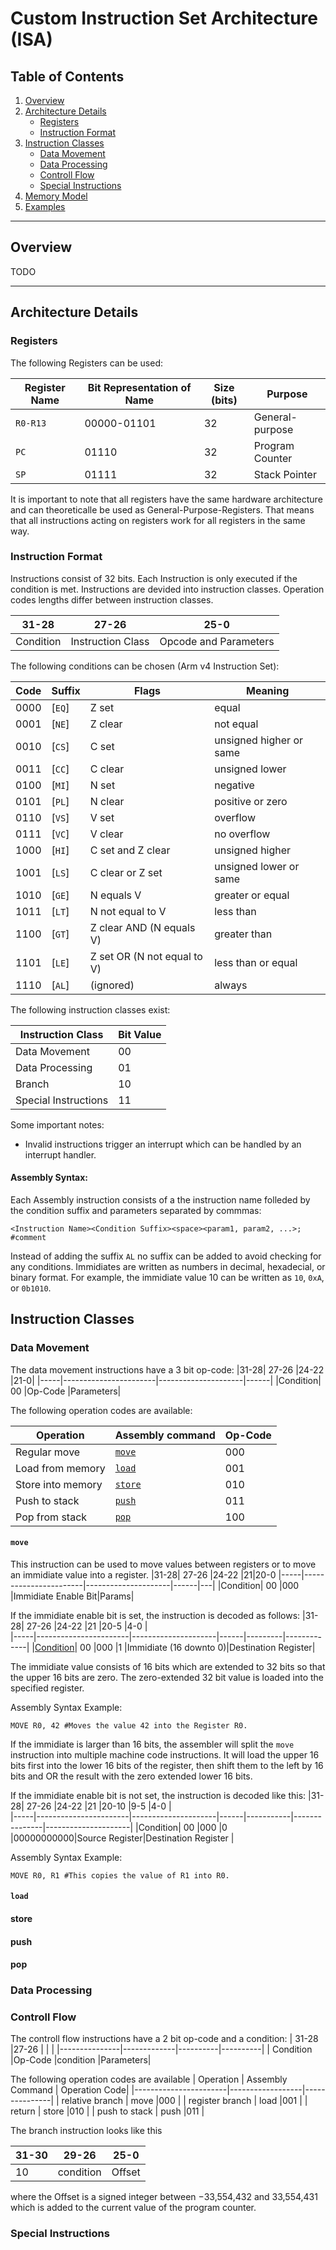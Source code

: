 # Custom Instruction Set Architecture (ISA)

## Table of Contents
1. [Overview](#overview)
2. [Architecture Details](#architecture-details)
   - [Registers](#registers)
   - [Instruction Format](#instruction-format)
3. [Instruction Classes](#instruction-classes)
   - [Data Movement](#data-movement)
   - [Data Processing](#data-processing)
   - [Controll Flow](#controll-flow)
   - [Special Instructions](#special-instructions)
4. [Memory Model](#memory-model)
5. [Examples](#examples)

---

## Overview
TODO

---

## Architecture Details

### Registers
The following Registers can be used:

| Register Name |Bit Representation of Name| Size (bits) | Purpose                 |
|--------------|-|-------------|-------------------------|
| `R0-R13`      |00000-01101| 32          | General-purpose         |
| `PC`          |01110| 32          | Program Counter         |
| `SP`          |01111| 32          | Stack Pointer           |

It is important to note that all registers have the same hardware architecture and can
theoreticalle be used as General-Purpose-Registers. That means that all instructions 
acting on registers work for all registers in the same way.

### Instruction Format
Instructions consist of 32 bits. Each Instruction is only executed if the condition is met. Instructions are devided into instruction classes. Operation codes lengths differ between instruction classes. 

|31-28| 27-26                 |25-0                 |
|-----|-----------------------|---------------------|
|Condition| Instruction Class |Opcode and Parameters|

The following conditions can be chosen (Arm v4 Instruction Set):

| Code  | Suffix | Flags                           | Meaning                   |
|-------|--------|---------------------------------|---------------------------|
| 0000  | [`EQ`]      | Z set                           | equal                     |
| 0001  | [`NE`]      | Z clear                         | not equal                 |
| 0010  | [`CS`]      | C set                           | unsigned higher or same   |
| 0011  | [`CC`]      | C clear                         | unsigned lower            |
| 0100  | [`MI`]      | N set                           | negative                  |
| 0101  | [`PL`]      | N clear                         | positive or zero          |
| 0110  | [`VS`]      | V set                           | overflow                  |
| 0111  | [`VC`]      | V clear                         | no overflow               |
| 1000  | [`HI`]      | C set and Z clear               | unsigned higher           |
| 1001  | [`LS`]      | C clear or Z set                | unsigned lower or same    |
| 1010  | [`GE`]      | N equals V                      | greater or equal          |
| 1011  | [`LT`]      | N not equal to V                | less than                 |
| 1100  | [`GT`]      | Z clear AND (N equals V)        | greater than              |
| 1101  | [`LE`]      | Z set OR (N not equal to V)     | less than or equal        |
| 1110  | [`AL`]      | (ignored)                       | always                    |

The following instruction classes exist:

| Instruction Class | Bit Value   |
|-------------------|-------------|
| Data Movement     | 00          |
| Data Processing   | 01          |
| Branch            | 10          |
| Special Instructions | 11       |

Some important notes:
- Invalid instructions trigger an interrupt which can be handled by an interrupt handler.

#### Assembly Syntax:

Each Assembly instruction consists of a the instruction name folleded by the condition suffix and parameters separated by commmas:
```
<Instruction Name><Condition Suffix><space><param1, param2, ...>; #comment
```
Instead of adding the suffix `AL` no suffix can be added to avoid checking for any conditions. Immidiates are written as numbers in decimal, hexadecial, or binary format. 
For example, the immidiate value 10 can be written as `10`, `0xA`, or `0b1010`. 


## Instruction Classes

### Data Movement

The data movement instructions have a 3 bit op-code:
|31-28| 27-26                 |24-22                |21-0|
|-----|-----------------------|---------------------|------|
|Condition| 00                |Op-Code               |Parameters|

The following operation codes are available:

| Operation             | Assembly command| Op-Code|
|-----------------------|---------------|---------------|
| Regular move          | [`move`](#move)         |000            |
| Load from memory      | [`load`](#load)          |001            |
| Store into memory     | [`store`](#store)         |010            |
| Push to stack         | [`push`](#push)          |011            |
| Pop from stack        | [`pop`](#pop)           |100            |

#### `move`
This instruction can be used to move values between registers or to move an immidiate value into a register.
|31-28| 27-26                 |24-22                |21|20-0
|-----|-----------------------|---------------------|------|---|
|Condition| 00                |000               |Immidiate Enable Bit|Params|

If the immidiate enable bit is set, the instruction is decoded as follows:
|31-28| 27-26                 |24-22                |21    |20-5     |4-0          |  
|-----|-----------------------|---------------------|------|---------|-------------|
|[Condition](#instruction-format)| 00                |000                  |1     |Immidiate (16 downto 0)|Destination Register|

The immidiate value consists of 16 bits which are extended to 32 bits so that the upper 16 bits are zero. The zero-extended 32 bit value is loaded into the specified register.

Assembly Syntax Example: 
```
MOVE R0, 42 #Moves the value 42 into the Register R0.
```
If the immidiate is larger than 16 bits, the assembler will  split the `move` instruction into multiple machine code instructions. 
It will load the upper 16 bits first into the lower 16 bits of the register, then shift them to the left by 16 bits 
and OR the result with the zero extended lower 16 bits.

If the immidiate enable bit is not set, the instruction is decoded like this:
|31-28| 27-26                 |24-22                |21    |20-10      |9-5            |4-0                  |  
|-----|-----------------------|---------------------|------|-----------|---------------|---------------------|
|Condition| 00                |000                  |0     |00000000000|Source Register|Destination Register |

Assembly Syntax Example: 
```
MOVE R0, R1 #This copies the value of R1 into R0.
```

#### `load` 

#### store

#### push

#### pop

### Data Processing

### Controll Flow
The controll flow instructions have a 2 bit op-code and a condition:
|  31-28        |27-26        |          |          |
|---------------|-------------|----------|----------|
| Condition     |Op-Code      |condition |Parameters|

The following operation codes are available
| Operation             | Assembly Command | Operation Code|
|-----------------------|------------------|---------------|
| relative branch       | move             |000            |
| register branch       | load             |001            |
| return                | store            |010            |
| push to stack         | push             |011            |



The branch instruction looks like this

|  31-30        |29-26        |25-0      |
|---------------|-------------|----------|
| 10            |condition    |Offset    |

where the Offset is a signed integer between −33,554,432 and 33,554,431 which is added to the current value of the program counter.



### Special Instructions

